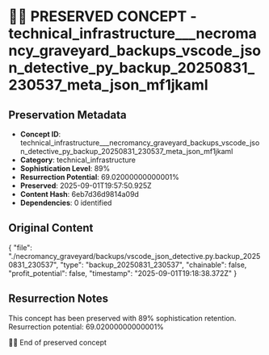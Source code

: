 # 🏴‍☠️ PRESERVED CONCEPT - technical_infrastructure___necromancy_graveyard_backups_vscode_json_detective_py_backup_20250831_230537_meta_json_mf1jkaml

## Preservation Metadata
- **Concept ID**: technical_infrastructure___necromancy_graveyard_backups_vscode_json_detective_py_backup_20250831_230537_meta_json_mf1jkaml
- **Category**: technical_infrastructure
- **Sophistication Level**: 89%
- **Resurrection Potential**: 69.02000000000001%
- **Preserved**: 2025-09-01T19:57:50.925Z
- **Content Hash**: 6eb7d36d9814a09d
- **Dependencies**: 0 identified

## Original Content

{
  "file": "./necromancy_graveyard/backups/vscode_json_detective.py.backup_20250831_230537",
  "type": "backup_20250831_230537",
  "chainable": false,
  "profit_potential": false,
  "timestamp": "2025-09-01T19:18:38.372Z"
}

## Resurrection Notes
This concept has been preserved with 89% sophistication retention.
Resurrection potential: 69.02000000000001%

🏴‍☠️ End of preserved concept